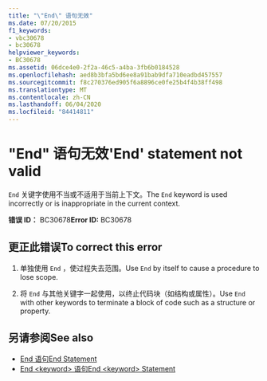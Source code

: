 ```yaml
---
title: "\"End\" 语句无效"
ms.date: 07/20/2015
f1_keywords:
- vbc30678
- bc30678
helpviewer_keywords:
- BC30678
ms.assetid: 06dce4e0-2f2a-46c5-a4ba-3fb6b0184528
ms.openlocfilehash: aed8b3bfa5bd6ee8a91bab9dfa710eadbd457557
ms.sourcegitcommit: f8c270376ed905f6a8896ce0fe25b4f4b38ff498
ms.translationtype: MT
ms.contentlocale: zh-CN
ms.lasthandoff: 06/04/2020
ms.locfileid: "84414811"
---
```

# <a name="end-statement-not-valid"></a><span data-ttu-id="fc71f-102">"End" 语句无效</span><span class="sxs-lookup"><span data-stu-id="fc71f-102">'End' statement not valid</span></span>
<span data-ttu-id="fc71f-103">`End` 关键字使用不当或不适用于当前上下文。</span><span class="sxs-lookup"><span data-stu-id="fc71f-103">The `End` keyword is used incorrectly or is inappropriate in the current context.</span></span>  
  
 <span data-ttu-id="fc71f-104">**错误 ID：** BC30678</span><span class="sxs-lookup"><span data-stu-id="fc71f-104">**Error ID:** BC30678</span></span>  
  
## <a name="to-correct-this-error"></a><span data-ttu-id="fc71f-105">更正此错误</span><span class="sxs-lookup"><span data-stu-id="fc71f-105">To correct this error</span></span>  
  
1. <span data-ttu-id="fc71f-106">单独使用 `End` ，使过程失去范围。</span><span class="sxs-lookup"><span data-stu-id="fc71f-106">Use `End` by itself to cause a procedure to lose scope.</span></span>  
  
2. <span data-ttu-id="fc71f-107">将 `End` 与其他关键字一起使用，以终止代码块（如结构或属性）。</span><span class="sxs-lookup"><span data-stu-id="fc71f-107">Use `End` with other keywords to terminate a block of code such as a structure or property.</span></span>  
  
## <a name="see-also"></a><span data-ttu-id="fc71f-108">另请参阅</span><span class="sxs-lookup"><span data-stu-id="fc71f-108">See also</span></span>

- [<span data-ttu-id="fc71f-109">End 语句</span><span class="sxs-lookup"><span data-stu-id="fc71f-109">End Statement</span></span>](../language-reference/statements/end-statement.md)
- [<span data-ttu-id="fc71f-110">End \<keyword> 语句</span><span class="sxs-lookup"><span data-stu-id="fc71f-110">End \<keyword> Statement</span></span>](../language-reference/statements/end-keyword-statement.md)
